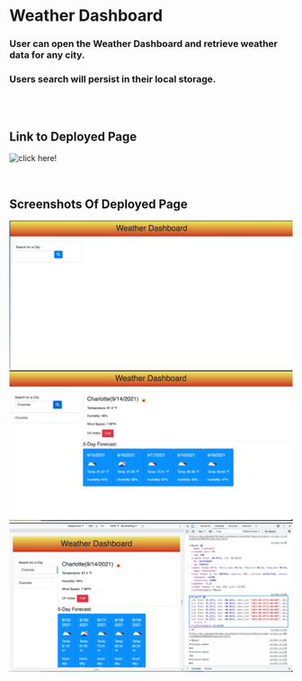 # Weather Dashboard
### User can open the Weather Dashboard and retrieve weather data for any city.
### Users search will persist in their local storage.


<br />
<br />

## Link to Deployed Page
![click here!](https://brittnc.github.io/WeatherDashboard/)

<br />

## Screenshots Of Deployed Page
![Full Webpage on live view](assets/one.png)
![Full Webpage on live view](assets/two.png)
![Full Webpage on live view](assets/three.png)


